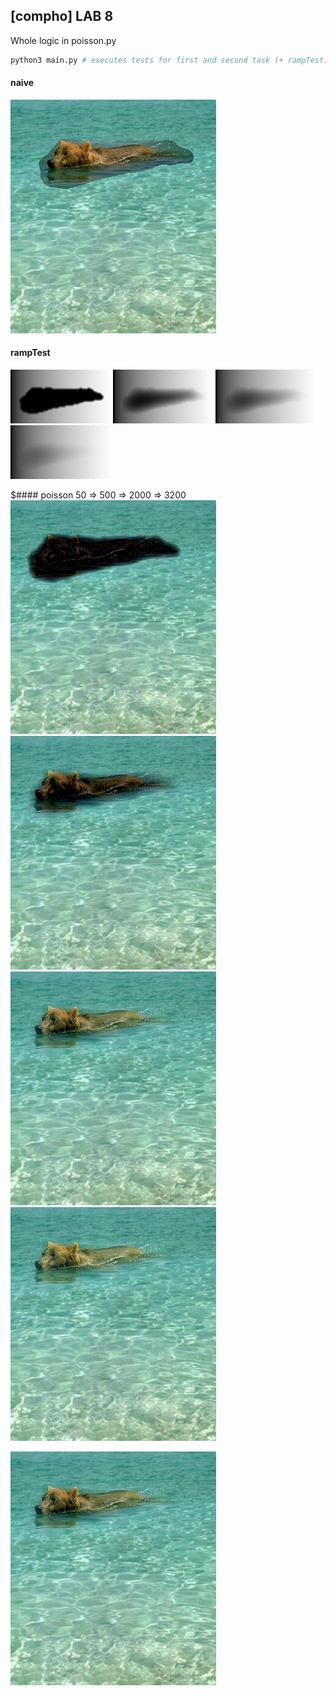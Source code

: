 ## [compho] LAB 8 


Whole logic in poisson.py  

```bash
python3 main.py # executes tests for first and second task (+ rampTest)
```


#### naive
![happy bear](results/naive.png "naive composition")

#### rampTest
![0](results/ramp_1.png "1 step")
![50](results/ramp_50.png "50 steps")
![100](results/ramp_100.png "100 steps")
![200](results/ramp_200.png "200 steps")



$#### poisson
50 => 500 => 2000 => 3200   
![50](results/poisson_50.png "50 steps")
![500](results/poisson_500.png "500 steps")
![2000](results/poisson_2000.png "2000 steps")
![3200](results/poisson_3200.png "3200 steps")



![2000](results/poisson_2000.png "2000 steps")

